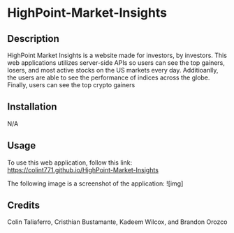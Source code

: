# HighPoint-Market-Insights

## Description

HighPoint Market Insights is a website made for investors, by investors. This web applications utilizes server-side APIs so users can see the top gainers, losers, and most active stocks on the US markets every day. Additioanlly, the users are able to see the performance of indices across the globe. Finally, users can see the top crypto gainers

## Installation
N/A

## Usage

To use this web application, follow this link: https://colint771.github.io/HighPoint-Market-Insights

The following image is a screenshot of the application:
![img]

## Credits

Colin Taliaferro, Cristhian Bustamante, Kadeem Wilcox, and Brandon Orozco
